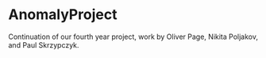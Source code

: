 # AnomalyProject
Continuation of our fourth year project, work by Oliver Page, Nikita Poljakov, and Paul Skrzypczyk.
